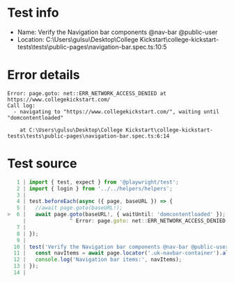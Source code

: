 # Test info

- Name: Verify the Navigation bar components @nav-bar @public-user
- Location: C:\Users\gulsu\Desktop\College Kickstart\college-kickstart-tests\tests\public-pages\navigation-bar.spec.ts:10:5

# Error details

```
Error: page.goto: net::ERR_NETWORK_ACCESS_DENIED at https://www.collegekickstart.com/
Call log:
  - navigating to "https://www.collegekickstart.com/", waiting until "domcontentloaded"

    at C:\Users\gulsu\Desktop\College Kickstart\college-kickstart-tests\tests\public-pages\navigation-bar.spec.ts:6:14
```

# Test source

```ts
   1 | import { test, expect } from '@playwright/test';
   2 | import { login } from '../../helpers/helpers';
   3 |
   4 | test.beforeEach(async ({ page, baseURL }) => {
   5 |   //await page.goto(baseURL!);
>  6 |   await page.goto(baseURL!, { waitUntil: 'domcontentloaded' });
     |              ^ Error: page.goto: net::ERR_NETWORK_ACCESS_DENIED at https://www.collegekickstart.com/
   7 |
   8 | });
   9 |
  10 | test('Verify the Navigation bar components @nav-bar @public-user', async ({ page }) => {
  11 |   const navItems = await page.locator('.uk-navbar-container').allTextContents();
  12 |   console.log('Navigation bar items:', navItems);
  13 | });
  14 |
```